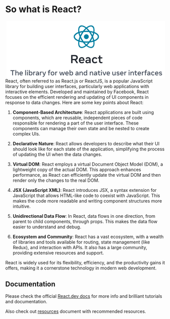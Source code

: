 # So what is React?

<img src="../images/reactlogo.png" align="right" width="500">

React, often referred to as React.js or ReactJS, is a popular JavaScript library for building user interfaces, particularly web applications with interactive elements. Developed and maintained by Facebook, React focuses on the efficient rendering and updating of UI components in response to data changes. Here are some key points about React:

1. **Component-Based Architecture**: React applications are built using components, which are reusable, independent pieces of code responsible for rendering a part of the user interface. These components can manage their own state and be nested to create complex UIs.

2. **Declarative Nature**: React allows developers to describe what their UI should look like for each state of the application, simplifying the process of updating the UI when the data changes.

3. **Virtual DOM**: React employs a virtual Document Object Model (DOM), a lightweight copy of the actual DOM. This approach enhances performance, as React can efficiently update the virtual DOM and then render only the changes to the real DOM.

4. **JSX (JavaScript XML)**: React introduces JSX, a syntax extension for JavaScript that allows HTML-like code to coexist with JavaScript. This makes the code more readable and writing component structures more intuitive.

5. **Unidirectional Data Flow**: In React, data flows in one direction, from parent to child components, through props. This makes the data flow easier to understand and debug.

6. **Ecosystem and Community**: React has a vast ecosystem, with a wealth of libraries and tools available for routing, state management (like Redux), and interaction with APIs. It also has a large community, providing extensive resources and support.

React is widely used for its flexibility, efficiency, and the productivity gains it offers, making it a cornerstone technology in modern web development.

## Documentation

Please check the official [React.dev docs](https://react.dev/) for more info and brilliant tutorials and documentation.

Also check out [resources](./Resources.md) document with recommended resources.



